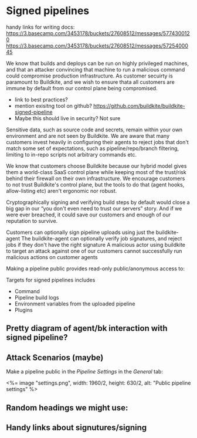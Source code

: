 # Signed pipelines

handy links for writing docs:
https://3.basecamp.com/3453178/buckets/27608512/messages/5774300120
https://3.basecamp.com/3453178/buckets/27608512/messages/5725400045


We know that builds and deploys can be run on highly privileged machines, and that an attacker convincing that machine to run a malicious command could compromise production infrastructure.
As customer secuirty is paramount to Buildkite, and we wish to ensure thata all customers are immune by default from our control plane being compromised.

* link to best practices?
* mention exisitng tool on github? https://github.com/buildkite/buildkite-signed-pipeline
* Maybe this should live in security? Not sure

Sensitive data, such as source code and secrets, remain within your own environment and are not seen by Buildkite. We are aware that many customers invest heavily in configuring their agents to reject jobs that don't match some set of expectations, such as pipeline/repo/branch filtering, limiting to in-repo scripts not arbitrary commands etc.



We know that customers choose Buildkite because our hybrid model gives them a world-class SaaS control plane while keeping most of the trust/risk behind their firewall on their own infrastructure. We encourage customers to not trust Buildkite's control plane, but the tools to do that (agent hooks, allow-listing etc) aren't ergonomic nor robust.

Cryptographically signing and verifying build steps by default would close a big gap in our “you don't even need to trust our servers” story. And if we were ever breached, it could save our customers and enough of our reputation to survive.

Customers can optionally sign pipeline uploads using just the buildkite-agent
The buildkite-agent can optionally verify job signatures, and reject jobs if they don't have the right signature
A malicious actor using buildkite to target an attack against one of our customers cannot successfully run malicious actions on customer agents

Making a pipeline public provides read-only public/anonymous access to:

Targets for signed pipelines includes

- Command
- Pipeline build logs
- Environment variables from the uploaded pipeline
- Plugins


## Pretty diagram of agent/bk interaction with signed pipeline?

## Attack Scenarios (maybe)

Make a pipeline public in the _Pipeline Settings_ in the _General_ tab:

<%= image "settings.png", width: 1960/2, height: 630/2, alt: "Public pipeline settings" %>

## Random headings we might use:

## Handy links about signutures/signing
